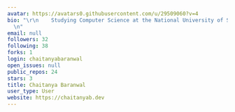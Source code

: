 ```yaml
---
avatar: https://avatars0.githubusercontent.com/u/29509060?v=4
bio: "\r\n    Studying Computer Science at the National University of Singapore.\r\
  \n"
email: null
followers: 32
following: 38
forks: 1
login: chaitanyabaranwal
open_issues: null
public_repos: 24
stars: 3
title: Chaitanya Baranwal
user_type: User
website: https://chaitanyab.dev
---
```

